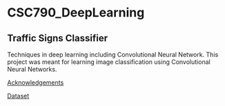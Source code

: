 # CSC790_DeepLearning

## Traffic Signs Classifier

Techniques in deep learning including Convolutional Neural Network. This project was meant for learning image classification using Convolutional Neural Networks.

[Acknowledgements](https://github.com/thevickypedia/CSC790_DeepLearning/blob/master/Acknowledgements.txt)

[Dataset](https://www.kaggle.com/tomerel/traffic-signs-pickled-dataset/download)
